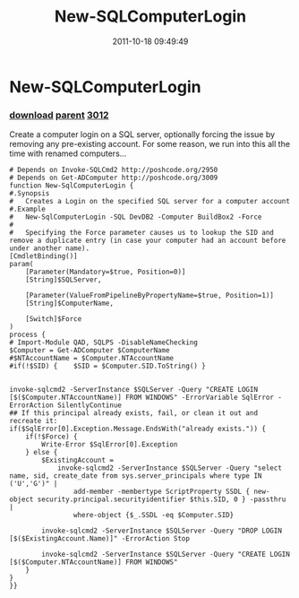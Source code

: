 ﻿---
pid:            3010
parent:         3007
children:       3012
poster:         Joel Bennett
title:          New-SQLComputerLogin
date:           2011-10-18 09:49:49
description:    Create a computer login on a SQL server, optionally forcing the issue by removing any pre-existing account.  For some reason, we run into this all the time with renamed computers...
format:         posh
---

# New-SQLComputerLogin

### [download](3010.ps1) [parent](3007.md) [3012](3012.md)

Create a computer login on a SQL server, optionally forcing the issue by removing any pre-existing account.  For some reason, we run into this all the time with renamed computers...

```posh
# Depends on Invoke-SQLCmd2 http://poshcode.org/2950
# Depends on Get-ADComputer http://poshcode.org/3009
function New-SqlComputerLogin {
#.Synopsis
#   Creates a Login on the specified SQL server for a computer account
#.Example
#	New-SqlComputerLogin -SQL DevDB2 -Computer BuildBox2 -Force
#
#	Specifying the Force parameter causes us to lookup the SID and remove a duplicate entry (in case your computer had an account before under another name).
[CmdletBinding()]
param(
	[Parameter(Mandatory=$true, Position=0)]
	[String]$SQLServer,
	
	[Parameter(ValueFromPipelineByPropertyName=$true, Position=1)]
	[String]$ComputerName,
	
	[Switch]$Force
)
process {
# Import-Module QAD, SQLPS -DisableNameChecking
$Computer = Get-ADComputer $ComputerName
#$NTAccountName = $Computer.NTAccountName
#if(!$SID) {	$SID = $Computer.SID.ToString() }


invoke-sqlcmd2 -ServerInstance $SQLServer -Query "CREATE LOGIN [$($Computer.NTAccountName)] FROM WINDOWS" -ErrorVariable SqlError -ErrorAction SilentlyContinue
## If this principal already exists, fail, or clean it out and recreate it:
if($SqlError[0].Exception.Message.EndsWith("already exists.")) {
	if(!$Force) {
		Write-Error $SqlError[0].Exception
	} else {
		$ExistingAccount = 
			invoke-sqlcmd2 -ServerInstance $SQLServer -Query "select name, sid, create_date from sys.server_principals where type IN ('U','G')" | 
				add-member -membertype ScriptProperty SSDL { new-object security.principal.securityidentifier $this.SID, 0 } -passthru | 
				where-object {$_.SSDL -eq $Computer.SID}

		invoke-sqlcmd2 -ServerInstance $SQLServer -Query "DROP LOGIN [$($ExistingAccount.Name)]" -ErrorAction Stop

		invoke-sqlcmd2 -ServerInstance $SQLServer -Query "CREATE LOGIN [$($Computer.NTAccountName)] FROM WINDOWS"
	}
}
}}
```
